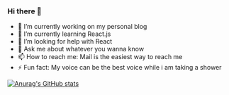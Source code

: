 ### Hi there 👋



- 🔭 I’m currently working on my personal blog
- 🌱 I’m currently learning React.js
- 🤔 I’m looking for help with React
- 💬 Ask me about whatever you wanna know
- 📫 How to reach me: Mail  is the easiest way to reach me
- ⚡ Fun fact: My voice can be the best voice while i am taking a shower


[![Anurag's GitHub stats](https://github-readme-stats.vercel.app/api?username=tarikkotan)](https://github.com/anuraghazra/github-readme-stats)
